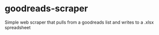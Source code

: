 # goodreads-scraper
 Simple web scraper that pulls from a goodreads list and writes to a .xlsx  spreadsheet

